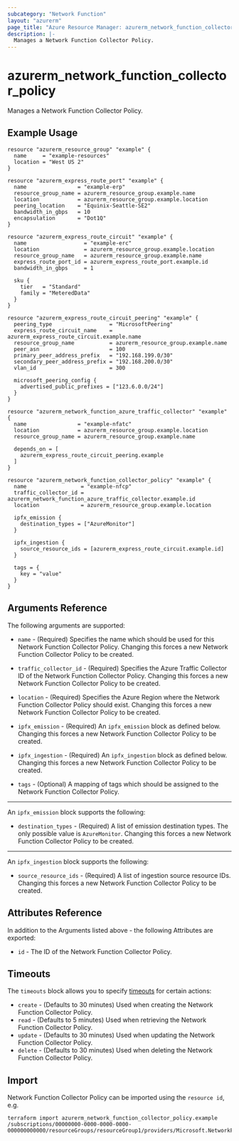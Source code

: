 ```yaml
---
subcategory: "Network Function"
layout: "azurerm"
page_title: "Azure Resource Manager: azurerm_network_function_collector_policy"
description: |-
  Manages a Network Function Collector Policy.
---
```


# azurerm_network_function_collector_policy

Manages a Network Function Collector Policy.

## Example Usage

```hcl
resource "azurerm_resource_group" "example" {
  name     = "example-resources"
  location = "West US 2"
}

resource "azurerm_express_route_port" "example" {
  name                = "example-erp"
  resource_group_name = azurerm_resource_group.example.name
  location            = azurerm_resource_group.example.location
  peering_location    = "Equinix-Seattle-SE2"
  bandwidth_in_gbps   = 10
  encapsulation       = "Dot1Q"
}

resource "azurerm_express_route_circuit" "example" {
  name                  = "example-erc"
  location              = azurerm_resource_group.example.location
  resource_group_name   = azurerm_resource_group.example.name
  express_route_port_id = azurerm_express_route_port.example.id
  bandwidth_in_gbps     = 1

  sku {
    tier   = "Standard"
    family = "MeteredData"
  }
}

resource "azurerm_express_route_circuit_peering" "example" {
  peering_type                  = "MicrosoftPeering"
  express_route_circuit_name    = azurerm_express_route_circuit.example.name
  resource_group_name           = azurerm_resource_group.example.name
  peer_asn                      = 100
  primary_peer_address_prefix   = "192.168.199.0/30"
  secondary_peer_address_prefix = "192.168.200.0/30"
  vlan_id                       = 300

  microsoft_peering_config {
    advertised_public_prefixes = ["123.6.0.0/24"]
  }
}

resource "azurerm_network_function_azure_traffic_collector" "example" {
  name                = "example-nfatc"
  location            = azurerm_resource_group.example.location
  resource_group_name = azurerm_resource_group.example.name

  depends_on = [
    azurerm_express_route_circuit_peering.example
  ]
}

resource "azurerm_network_function_collector_policy" "example" {
  name                 = "example-nfcp"
  traffic_collector_id = azurerm_network_function_azure_traffic_collector.example.id
  location             = azurerm_resource_group.example.location

  ipfx_emission {
    destination_types = ["AzureMonitor"]
  }

  ipfx_ingestion {
    source_resource_ids = [azurerm_express_route_circuit.example.id]
  }

  tags = {
    key = "value"
  }
}
```

## Arguments Reference

The following arguments are supported:

* `name` - (Required) Specifies the name which should be used for this Network Function Collector Policy. Changing this forces a new Network Function Collector Policy to be created.

* `traffic_collector_id` - (Required) Specifies the Azure Traffic Collector ID of the Network Function Collector Policy. Changing this forces a new Network Function Collector Policy to be created.

* `location` - (Required) Specifies the Azure Region where the Network Function Collector Policy should exist. Changing this forces a new Network Function Collector Policy to be created.

* `ipfx_emission` - (Required) An `ipfx_emission` block as defined below. Changing this forces a new Network Function Collector Policy to be created.

* `ipfx_ingestion` - (Required) An `ipfx_ingestion` block as defined below. Changing this forces a new Network Function Collector Policy to be created.

* `tags` - (Optional) A mapping of tags which should be assigned to the Network Function Collector Policy.

---

An `ipfx_emission` block supports the following:

* `destination_types` - (Required) A list of emission destination types. The only possible value is `AzureMonitor`. Changing this forces a new Network Function Collector Policy to be created.

---

An `ipfx_ingestion` block supports the following:

* `source_resource_ids` - (Required) A list of ingestion source resource IDs. Changing this forces a new Network Function Collector Policy to be created.

## Attributes Reference

In addition to the Arguments listed above - the following Attributes are exported:

* `id` - The ID of the Network Function Collector Policy.

## Timeouts

The `timeouts` block allows you to specify [timeouts](https://www.terraform.io/docs/configuration/resources.html#timeouts) for certain actions:

* `create` - (Defaults to 30 minutes) Used when creating the Network Function Collector Policy.
* `read` - (Defaults to 5 minutes) Used when retrieving the Network Function Collector Policy.
* `update` - (Defaults to 30 minutes) Used when updating the Network Function Collector Policy.
* `delete` - (Defaults to 30 minutes) Used when deleting the Network Function Collector Policy.

## Import

Network Function Collector Policy can be imported using the `resource id`, e.g.

```shell
terraform import azurerm_network_function_collector_policy.example /subscriptions/00000000-0000-0000-0000-000000000000/resourceGroups/resourceGroup1/providers/Microsoft.NetworkFunction/azureTrafficCollectors/azureTrafficCollector1/collectorPolicies/collectorPolicy1
```
